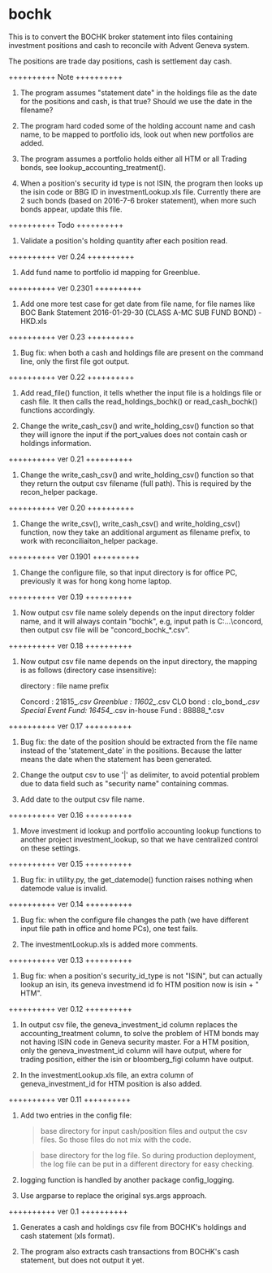 # bochk

This is to convert the BOCHK broker statement into files containing investment positions and cash to reconcile with Advent Geneva system.

The positions are trade day positions, cash is settlement day cash.


++++++++++
Note
++++++++++
1. The program assumes "statement date" in the holdings file as the date for the positions and cash, is that true? Should we use the date in the filename?

2. The program hard coded some of the holding account name and cash name, to be mapped to portfolio ids, look out when new portfolios are added.

3. The program assumes a portfolio holds either all HTM or all Trading bonds, see lookup_accounting_treatment().

4. When a position's security id type is not ISIN, the program then looks up the isin code or BBG ID in investmentLookup.xls file. Currently there are 2 such bonds (based on 2016-7-6 broker statement), when more such bonds appear, update this file.


++++++++++
Todo
++++++++++

1. Validate a position's holding quantity after each position read.


++++++++++
ver 0.24
++++++++++
1. Add fund name to portfolio id mapping for Greenblue.



++++++++++
ver 0.2301
++++++++++
1. Add one more test case for get date from file name, for file names like BOC Bank Statement 2016-01-29-30 (CLASS A-MC SUB FUND BOND) -HKD.xls



++++++++++
ver 0.23
++++++++++
1. Bug fix: when both a cash and holdings file are present on the command line, only the first file got output.



++++++++++
ver 0.22
++++++++++
1. Add read_file() function, it tells whether the input file is a holdings file or cash file. It then calls the read_holdings_bochk() or read_cash_bochk() functions accordingly.

2. Change the write_cash_csv() and write_holding_csv() function so that they will ignore the input if the port_values does not contain cash or holdings information.



++++++++++
ver 0.21
++++++++++
1. Change the write_cash_csv() and write_holding_csv() function so that they return the output csv filename (full path). This is required by the recon_helper package.



++++++++++
ver 0.20
++++++++++
1. Change the write_csv(), write_cash_csv() and write_holding_csv() function, now they take an additional argument as filename prefix, to work with reconciliaiton_helper package.



++++++++++
ver 0.1901
++++++++++
1. Change the configure file, so that input directory is for office PC, previously it was for hong kong home laptop.



++++++++++
ver 0.19
++++++++++
1. Now output csv file name solely depends on the input directory folder name, and it will always contain "bochk", e.g, input path is C:\...\concord, then output csv file will be "concord_bochk_*.csv".



++++++++++
ver 0.18
++++++++++
1. Now output csv file name depends on the input directory, the mapping is as follows (directory case insensitive):

	directory 	: file name prefix
	
	Concord		: 21815_*.csv
	Greenblue	: 11602_*.csv
	CLO bond    : clo_bond_*.csv
	Special Event Fund: 16454_*.csv
	in-house Fund : 88888_*.csv



++++++++++
ver 0.17
++++++++++
1. Bug fix: the date of the position should be extracted from the file name instead of the 'statement_date' in the positions. Because the latter means the date when the statement has been generated.

2. Change the output csv to use '|' as delimiter, to avoid potential problem due to data field such as "security name" containing commas.

3. Add date to the output csv file name.



++++++++++
ver 0.16
++++++++++
1. Move investment id lookup and portfolio accounting lookup functions to another project investment_lookup, so that we have centralized control on these settings.



++++++++++
ver 0.15
++++++++++
1. Bug fix: in utility.py, the get_datemode() function raises nothing when datemode value is invalid.



++++++++++
ver 0.14
++++++++++
1. Bug fix: when the configure file changes the path (we have different input file path in office and home PCs), one test fails.

2. The investmentLookup.xls is added more comments.



++++++++++
ver 0.13
++++++++++
1. Bug fix: when a position's security_id_type is not "ISIN", but can actually lookup an isin, its geneva investmend id fo HTM position now is isin + " HTM".



++++++++++
ver 0.12
++++++++++
1. In output csv file, the geneva_investment_id column replaces the accounting_treatment column, to solve the problem of HTM bonds may not having ISIN code in Geneva security master. For a HTM position, only the geneva_investment_id column will have output, where for trading position, either the isin or bloomberg_figi column have output.

2. In the investmentLookup.xls file, an extra column of geneva_investment_id for HTM position is also added.



++++++++++
ver 0.11
++++++++++
1. Add two entries in the config file:

	> base directory for input cash/position files and output the csv files. So those files do not mix with the code.

	> base directory for the log file. So during production deployment, the log file can be put in a different directory for easy checking.

2. logging function is handled by another package config_logging.

3. Use argparse to replace the original sys.args approach.


++++++++++
ver 0.1
++++++++++
1. Generates a cash and holdings csv file from BOCHK's holdings and cash statement (xls format).

2. The program also extracts cash transactions from BOCHK's cash statement, but does not output it yet.
